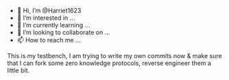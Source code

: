 - 👋 Hi, I’m @Harriet1623
- 👀 I’m interested in ...
- 🌱 I’m currently learning ...
- 💞️ I’m looking to collaborate on ...
- 📫 How to reach me ...

<!---
Harriet1623/Harriet1623 is a ✨ special ✨ repository because its `README.md` (this file) appears on your GitHub profile.
You can click the Preview link to take a look at your changes.
--->

This is my testbench, I am trying to write my own commits now & make sure that I can fork some zero knowledge protocols, reverse engineer them a little bit.
